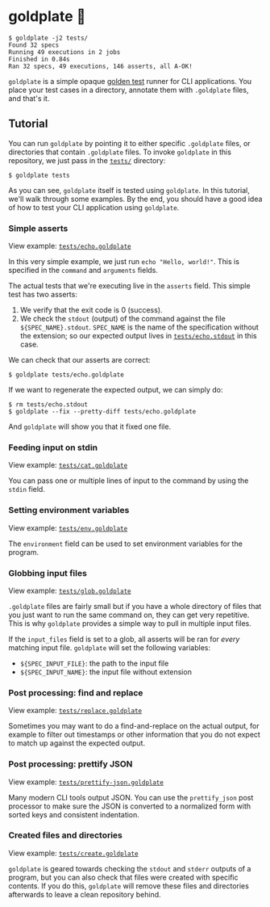 # goldplate 🏅

    $ goldplate -j2 tests/
    Found 32 specs
    Running 49 executions in 2 jobs
    Finished in 0.84s
    Ran 32 specs, 49 executions, 146 asserts, all A-OK!

`goldplate` is a simple opaque [golden test] runner for CLI applications.
You place your test cases in a directory, annotate them with `.goldplate` files,
and that's it.

## Tutorial

You can run `goldplate` by pointing it to either specific `.goldplate` files,
or directories that contain `.goldplate` files.  To invoke `goldplate` in this
repository, we just pass in the [`tests/`](tests/) directory:

    $ goldplate tests

As you can see, `goldplate` itself is tested using `goldplate`.  In this
tutorial, we'll walk through some examples.  By the end, you should have a good
idea of how to test your CLI application using `goldplate`.

### Simple asserts

View example: [`tests/echo.goldplate`](tests/echo.goldplate)

In this very simple example, we just run `echo "Hello, world!"`.  This is
specified in the `command` and `arguments` fields.

The actual tests that we're executing live in the `asserts` field.  This simple
test has two asserts:

1.  We verify that the exit code is 0 (success).
2.  We check the `stdout` (output) of the command against the file
    `${SPEC_NAME}.stdout`.  `SPEC_NAME` is the name of the specification without
    the extension; so our expected output lives in
    [`tests/echo.stdout`](tests/echo.stdout) in this case.

We can check that our asserts are correct:

    $ goldplate tests/echo.goldplate

If we want to regenerate the expected output, we can simply do:

    $ rm tests/echo.stdout
    $ goldplate --fix --pretty-diff tests/echo.goldplate

And `goldplate` will show you that it fixed one file.

### Feeding input on stdin

View example: [`tests/cat.goldplate`](tests/cat.goldplate)

You can pass one or multiple lines of input to the command by using the `stdin`
field.

### Setting environment variables

View example: [`tests/env.goldplate`](tests/env.goldplate)

The `environment` field can be used to set environment variables for the
program.

### Globbing input files

View example: [`tests/glob.goldplate`](tests/glob.goldplate)

`.goldplate` files are fairly small but if you have a whole directory of files
that you just want to run the same command on, they can get very repetitive.
This is why `goldplate` provides a simple way to pull in multiple input files.

If the `input_files` field is set to a glob, all asserts will be ran for _every_
matching input file.  `goldplate` will set the following variables:

 -  `${SPEC_INPUT_FILE}`: the path to the input file
 -  `${SPEC_INPUT_NAME}`: the input file without extension

### Post processing: find and replace

View example: [`tests/replace.goldplate`](tests/replace.goldplate)

Sometimes you may want to do a find-and-replace on the actual output, for
example to filter out timestamps or other information that you do not expect to
match up against the expected output.

### Post processing: prettify JSON

View example: [`tests/prettify-json.goldplate`](tests/prettify-json.goldplate)

Many modern CLI tools output JSON.  You can use the `prettify_json` post
processor to make sure the JSON is converted to a normalized form with sorted
keys and consistent indentation.

### Created files and directories

View example: [`tests/create.goldplate`](tests/create.goldplate)

`goldplate` is geared towards checking the `stdout` and `stderr` outputs of a
program, but you can also check that files were created with specific contents.
If you do this, `goldplate` will remove these files and directories afterwards
to leave a clean repository behind.

[golden test]: https://ro-che.info/articles/2017-12-04-golden-tests
